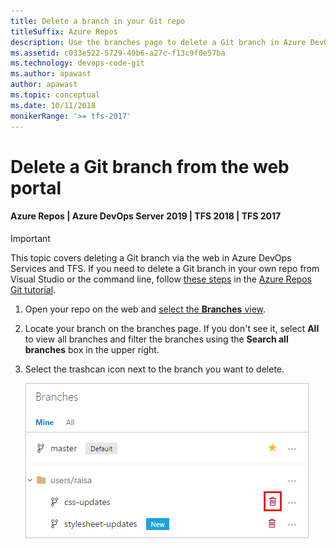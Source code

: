 ```yaml
---
title: Delete a branch in your Git repo
titleSuffix: Azure Repos
description: Use the branches page to delete a Git branch in Azure DevOps Services or Team Foundation Server
ms.assetid: c033e522-5729-49b6-a27c-f13c9f0e57ba
ms.technology: devops-code-git 
ms.author: apawast
author: apawast
ms.topic: conceptual
ms.date: 10/11/2018
monikerRange: '>= tfs-2017'
---
```


# Delete a Git branch from the web portal

#### Azure Repos | Azure DevOps Server 2019 | TFS 2018 | TFS 2017

>[!IMPORTANT]
> This topic covers deleting a Git branch via the web in Azure DevOps Services and TFS. If you need to delete a Git branch in your own repo from Visual Studio or the command line,
> follow [these steps](branches.md#delete-a-branch) in the [Azure Repos Git tutorial](gitworkflow.md).

1. Open your repo on the web and [select the **Branches** view](manage-your-branches.md).

2. Locate your branch on the branches page. If you don't see it, select **All** to view all branches and filter the branches using the **Search all branches** box in the upper right.

3. Select the trashcan icon next to the branch you want to delete. 

    ![Delete your branch in the Azure DevOps Services/TFS web portal](media/branches/delete_branch.png)
